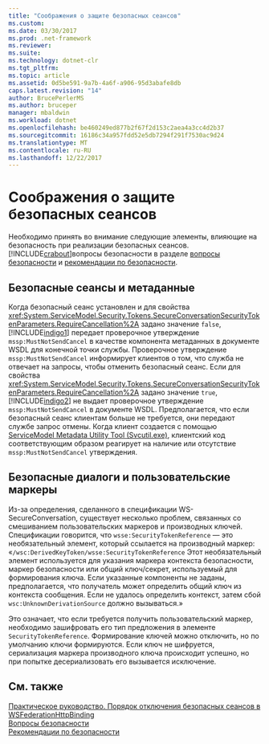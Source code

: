 ```yaml
---
title: "Соображения о защите безопасных сеансов"
ms.custom: 
ms.date: 03/30/2017
ms.prod: .net-framework
ms.reviewer: 
ms.suite: 
ms.technology: dotnet-clr
ms.tgt_pltfrm: 
ms.topic: article
ms.assetid: 0d5be591-9a7b-4a6f-a906-95d3abafe8db
caps.latest.revision: "14"
author: BrucePerlerMS
ms.author: bruceper
manager: mbaldwin
ms.workload: dotnet
ms.openlocfilehash: be460249ed877b2f67f2d153c2aea4a3cc4d2b37
ms.sourcegitcommit: 16186c34a957fdd52e5db7294f291f7530ac9d24
ms.translationtype: MT
ms.contentlocale: ru-RU
ms.lasthandoff: 12/22/2017
---
```

# <a name="security-considerations-for-secure-sessions"></a>Соображения о защите безопасных сеансов
Необходимо принять во внимание следующие элементы, влияющие на безопасность при реализации безопасных сеансов. [!INCLUDE[crabout](../../../../includes/crabout-md.md)]вопросы безопасности в разделе [вопросы безопасности](../../../../docs/framework/wcf/feature-details/security-considerations-in-wcf.md) и [рекомендации по безопасности](../../../../docs/framework/wcf/feature-details/best-practices-for-security-in-wcf.md).  
  
## <a name="secure-sessions-and-metadata"></a>Безопасные сеансы и метаданные  
 Когда безопасный сеанс установлен и для свойства <xref:System.ServiceModel.Security.Tokens.SecureConversationSecurityTokenParameters.RequireCancellation%2A> задано значение `false`, [!INCLUDE[indigo1](../../../../includes/indigo1-md.md)] передает проверочное утверждение `mssp:MustNotSendCancel` в качестве компонента метаданных в документе WSDL для конечной точки службы. Проверочное утверждение `mssp:MustNotSendCancel` информирует клиентов о том, что служба не отвечает на запросы, чтобы отменить безопасный сеанс. Если для свойства <xref:System.ServiceModel.Security.Tokens.SecureConversationSecurityTokenParameters.RequireCancellation%2A> задано значение `true`, [!INCLUDE[indigo2](../../../../includes/indigo2-md.md)] не выдает проверочное утверждение `mssp:MustNotSendCancel` в документе WSDL. Предполагается, что если безопасный сеанс клиентам больше не требуется, они передают службе запрос отмены. Когда клиент создается с помощью [ServiceModel Metadata Utility Tool (Svcutil.exe)](../../../../docs/framework/wcf/servicemodel-metadata-utility-tool-svcutil-exe.md), клиентский код соответствующим образом реагирует на наличие или отсутствие `mssp:MustNotSendCancel` утверждения.  
  
## <a name="secure-conversations-and-custom-tokens"></a>Безопасные диалоги и пользовательские маркеры  
 Из-за определения, сделанного в спецификации WS-SecureConversation, существует несколько проблем, связанных со смешиванием пользовательских маркеров и производных ключей. Спецификации говорится, что `wsse:SecurityTokenReference` — это необязательный элемент, который ссылается на производный маркер: «`/wsc:DerivedKeyToken/wsse:SecurityTokenReference` Этот необязательный элемент используется для указания маркера контекста безопасности, маркер безопасности или общий ключ/секрет, используемый для формирования ключа. Если указанные компоненты не заданы, предполагается, что получатель может определить общий ключ из контекста сообщения. Если не удалось определить контекст, затем сбой `wsc:UnknownDerivationSource` должно вызываться.»  
  
 Это означает, что если требуется получить пользовательский маркер, необходимо зашифровать его тип предложения в элементе `SecurityTokenReference`. Формирование ключей можно отключить, но по умолчанию ключи формируются. Если ключ не шифруется, сериализация маркера производного ключа происходит успешно, но при попытке десериализовать его вызывается исключение.  
  
## <a name="see-also"></a>См. также  
 [Практическое руководство. Порядок отключения безопасных сеансов в WSFederationHttpBinding](../../../../docs/framework/wcf/feature-details/how-to-disable-secure-sessions-on-a-wsfederationhttpbinding.md)  
 [Вопросы безопасности](../../../../docs/framework/wcf/feature-details/security-considerations-in-wcf.md)  
 [Рекомендации по безопасности](../../../../docs/framework/wcf/feature-details/best-practices-for-security-in-wcf.md)

